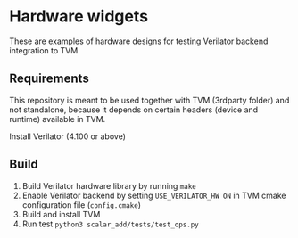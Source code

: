 # Hardware widgets

These are examples of hardware designs for testing Verilator backend integration to TVM

## Requirements

This repository is meant to be used together with TVM (3rdparty folder) and not standalone,
because it depends on certain headers (device and runtime) available in TVM.

Install Verilator (4.100 or above)

## Build

1. Build Verilator hardware library by running `make`
2. Enable Verilator backend by setting `USE_VERILATOR_HW ON` in TVM cmake configuration file (`config.cmake`)
3. Build and install TVM
4. Run test `python3 scalar_add/tests/test_ops.py`

